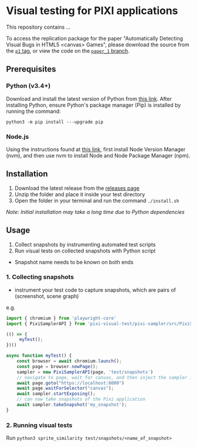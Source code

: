 # Visual testing for PIXI applications

This repository contains ...

To access the replication package for the paper "Automatically Detecting Visual Bugs in HTML5 \<canvas> Games", please download the source from the [`p1` tag](https://github.com/asgaardlab/canvas-visual-bugs-testbed/releases/tag/p1), or view the code on the [`paper_1` branch](https://github.com/asgaardlab/canvas-visual-bugs-testbed/tree/paper_1).

## Prerequisites

### Python (v3.4+)
Download and install the latest version of Python from [this link](https://www.python.org/downloads/). After installing Python, ensure Python's package manager (Pip) is installed by running the command:

 `python3 -m pip install ---upgrade pip` 

### Node.js
Using the instructions found at [this link](https://github.com/nvm-sh/nvm), first install Node Version Manager (nvm), and then use nvm to install Node and Node Package Manager (npm).

## Installation
1) Download the latest release from the [releases page](https://github.com/asgaardlab/canvas-visual-bugs-testbed/releases/)
2) Unzip the folder and place it inside your test directory
3) Open the folder in your terminal and run the command `./install.sh`

*Note: Initial installation may take a long time due to Python dependencies*

## Usage

1) Collect snapshots by instrumenting automated test scripts
2) Run visual tests on collected snapshots with Python script

- Snapshot name needs to be known on both ends

### 1. Collecting snapshots
- instrument your test code to capture snapshots, which are pairs of (screenshot, scene graph)

e.g.
```ts
import { chromium } from 'playwright-core'
import { PixiSamplerAPI } from 'pixi-visual-test/pixi-sampler/src/PixiSamplerAPI'

(() => {
     myTest();
})()

async function myTest() {
    const browser = await chromium.launch();
    const page = browser.newPage();
    sampler = new PixiSamplerAPI(page, 'test/snapshots')
    // navigate to page, wait for canvas, and then inject the sampler into the webpage
    await page.goto("https://localhost:8000")
    await page.waitForSelector("canvas");
    await sampler.startExposing();
    // can now take snapshots of the Pixi application
    await sampler.takeSnapshot('my_snapshot');
}
```

### 2. Running visual tests

Run `python3 sprite_similarity test/snapshots/<name_of_snapshot>`
